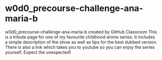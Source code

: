 # w0d0_precourse-challenge-ana-maria-b
w0d0_precourse-challenge-ana-maria-b created by GitHub Classroom
This is a tribute page for one of my favourite childhood anime series. It includes a simple description of the show as well as tips for the best dubbed version. 
There is also a link which takes you to youtube so you can enjoy the series yourself.
Expect the unexpected!

